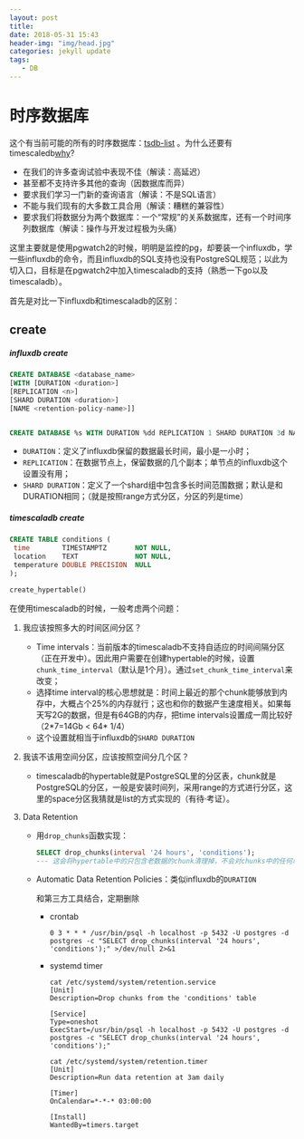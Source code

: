 ```yaml
---
layout: post
title: 
date: 2018-05-31 15:43
header-img: "img/head.jpg"
categories: jekyll update
tags:
   - DB
---
```


# 时序数据库

这个有当前可能的所有的时序数据库：[tsdb-list](https://misfra.me/2016/04/09/tsdb-list/) 。为什么还要有timescaledb[why](https://blog.timescale.com/what-the-heck-is-time-series-data-and-why-do-i-need-a-time-series-database-dcf3b1b18563)?

- 在我们的许多查询试验中表现不佳（解读：高延迟）
- 甚至都不支持许多其他的查询（因数据库而异）
- 要求我们学习一门新的查询语言（解读：不是SQL语言）
- 不能与我们现有的大多数工具合用（解读：糟糕的兼容性）
- 要求我们将数据分为两个数据库：一个“常规”的关系数据库，还有一个时间序列数据库（解读：操作与开发过程极为头痛）

这里主要就是使用pgwatch2的时候，明明是监控的pg，却要装一个influxdb，学一些influxdb的命令，而且influxdb的SQL支持也没有PostgreSQL规范；以此为切入口，目标是在pgwatch2中加入timescaladb的支持（熟悉一下go以及timescaladb）。

首先是对比一下influxdb和timescaladb的区别：

## create 

##### influxdb create

```sql
CREATE DATABASE <database_name> 
[WITH [DURATION <duration>] 
[REPLICATION <n>] 
[SHARD DURATION <duration>] 
[NAME <retention-policy-name>]]


CREATE DATABASE %s WITH DURATION %dd REPLICATION 1 SHARD DURATION 3d NAME pgwatch_def_ret
```

+ `DURATION`：定义了influxdb保留的数据最长时间，最小是一小时；
+ `REPLICATION`：在数据节点上，保留数据的几个副本；单节点的influxdb这个设置没有用；
+ `SHARD DURATION`：定义了一个shard组中包含多长时间范围数据；默认是和DURATION相同；（就是按照range方式分区，分区的列是time）

##### timescaladb create

```sql
CREATE TABLE conditions (
 time        TIMESTAMPTZ       NOT NULL,
 location    TEXT              NOT NULL,
 temperature DOUBLE PRECISION  NULL
);

create_hypertable() 
```

在使用timescaladb的时候，一般考虑两个问题：

1. 我应该按照多大的时间区间分区？

   + Time intervals：当前版本的timescaladb不支持自适应的时间间隔分区（正在开发中）。因此用户需要在创建hypertable的时候，设置`chunk_time_interval`（默认是1个月）。通过`set_chunk_time_interval`来改变；
   + 选择time interval的核心思想就是：时间上最近的那个chunk能够放到内存中，大概占个25%的内存就行；这也和你的数据产生速度相关。如果每天写2G的数据，但是有64GB的内存，把time intervals设置成一周比较好（2\*7=14Gb < 64\* 1/4） 
   + 这个设置就相当于influxdb的`SHARD DURATION`

2. 我该不该用空间分区，应该按照空间分几个区？

   + timescaladb的hypertable就是PostgreSQL里的分区表，chunk就是PostgreSQL的分区，一般是安装时间列，采用range的方式进行分区，这里的space分区我猜就是list的方式实现的（有待·考证）。

3. Data Retention

   + 用`drop_chunks`函数实现：

     ```SQL
     SELECT drop_chunks(interval '24 hours', 'conditions');
     --- 这会将hypertable中的只包含老数据的chunk清理掉，不会对chunks中的任何单独的行删除
     ```

   + Automatic Data Retention Policies：类似influxdb的`DURATION`

     和第三方工具结合，定期删除

     + crontab

       ```
       0 3 * * * /usr/bin/psql -h localhost -p 5432 -U postgres -d postgres -c "SELECT drop_chunks(interval '24 hours', 'conditions');" >/dev/null 2>&1
       ```

     + systemd timer

       ```
       cat /etc/systemd/system/retention.service
       [Unit]
       Description=Drop chunks from the 'conditions' table

       [Service]
       Type=oneshot
       ExecStart=/usr/bin/psql -h localhost -p 5432 -U postgres -d postgres -c "SELECT drop_chunks(interval '24 hours', 'conditions');"

       cat /etc/systemd/system/retention.timer
       [Unit]
       Description=Run data retention at 3am daily

       [Timer]
       OnCalendar=*-*-* 03:00:00

       [Install]
       WantedBy=timers.target
       ```


